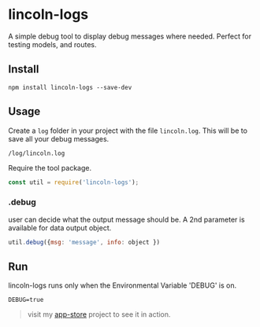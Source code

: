 # lincoln-logs

A simple debug tool to display debug messages where needed.
Perfect for testing models, and routes.

## Install

```
npm install lincoln-logs --save-dev
```

## Usage
Create a `log` folder in your project with the file `lincoln.log`. This will be to save all your debug messages.
```
/log/lincoln.log
```
Require the tool package.
``` javascript
const util = require('lincoln-logs');
```

### .debug
user can decide what the output message should be. A 2nd parameter is available for data output object.
``` javascript
util.debug({msg: 'message', info: object })
```

## Run
lincoln-logs runs only when the Environmental Variable 'DEBUG' is on.
```
DEBUG=true
```

> visit my [app-store](https://github.com/ptlergo/App-Store) project to see it in action.  
